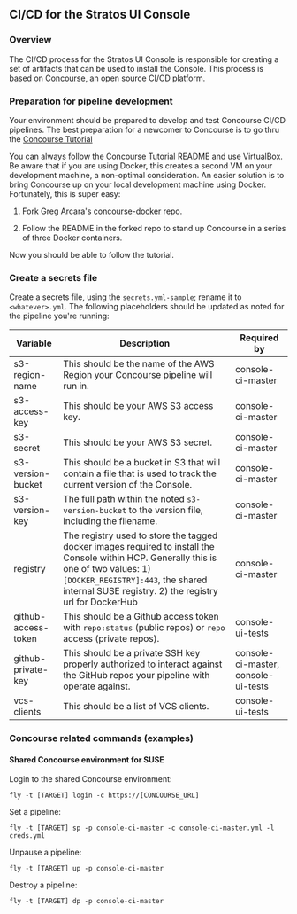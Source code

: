 ## CI/CD for the Stratos UI Console

### Overview
The CI/CD process for the Stratos UI Console is responsible for creating a set of artifacts that can be used to install the Console. This process is based on [Concourse](http://concourseci.com), an open source CI/CD platform.

### Preparation for pipeline development
Your environment should be prepared to develop and test Concourse CI/CD pipelines. The best preparation for a newcomer to Concourse is to go thru the [Concourse Tutorial](https://github.com/starkandwayne/concourse-tutorial)

You can always follow the Concourse Tutorial README and use VirtualBox. Be aware that if you are using Docker, this creates a second VM on your development machine, a non-optimal consideration. An easier solution is to bring Concourse up on your local development machine using Docker. Fortunately, this is super easy:

1. Fork Greg Arcara's [concourse-docker](https://github.com/gregarcara/concourse-docker) repo.

2. Follow the README in the forked repo to stand up Concourse in a series of three Docker containers.

Now you should be able to follow the tutorial.

### Create a secrets file
Create a secrets file, using the `secrets.yml-sample`; rename it to `<whatever>.yml`. The following placeholders should be updated as noted for the pipeline you're running:

Variable | Description | Required by
--- | --- | ---
s3-region-name | This should be the name of the AWS Region your Concourse pipeline will run in. | console-ci-master
s3-access-key | This should be your AWS S3 access key. | console-ci-master
s3-secret | This should be your AWS S3 secret. | console-ci-master
s3-version-bucket | This should be a bucket in S3 that will contain a file that is used to track the current version of the Console. | console-ci-master
s3-version-key | The full path within the noted `s3-version-bucket` to the version file, including the filename. | console-ci-master
registry | The registry used to store the tagged docker images required to install the Console within HCP. Generally this is one of two values: 1) `[DOCKER_REGISTRY]:443`, the shared internal SUSE registry. 2) the registry url for DockerHub | console-ci-master
github-access-token | This should be a Github access token with `repo:status` (public repos) or `repo` access (private repos). | console-ui-tests
github-private-key | This should be a private SSH key properly authorized to interact against the GitHub repos your pipeline with operate against. | console-ci-master, console-ui-tests
vcs-clients | This should be a list of VCS clients. | console-ui-tests

### Concourse related commands (examples)

#### Shared Concourse environment for SUSE

Login to the shared Concourse environment:
```
fly -t [TARGET] login -c https://[CONCOURSE_URL]
```

Set a pipeline:
```
fly -t [TARGET] sp -p console-ci-master -c console-ci-master.yml -l creds.yml
```

Unpause a pipeline:
```
fly -t [TARGET] up -p console-ci-master
```

Destroy a pipeline:
```
fly -t [TARGET] dp -p console-ci-master
```
